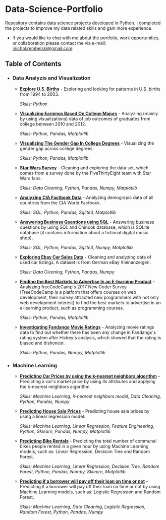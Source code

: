 # Data-Science-Portfolio
Repository contains data science projects developed in Python. I completed the projects to improve my data related skills and gain more experience. 
- If you would like to chat with me about the portfolio, work opportunities, or collaboration please contact me via e-mail: michal.rembelski@gmail.com.

## Table of Contents
- ### Data Analyzis and Visualization
  - **[Explore U.S. Births](https://github.com/MichalRem/Data-Science-Portfolio/blob/master/Explore%20U.S.%20Births.ipynb)** - Exploring and looking for patterns in U.S. births from 1994 to 2003.
  
    _Skills: Python_

  - **[Visualizing Earnings Based On College Majors](https://github.com/MichalRem/Data-Science-Portfolio/blob/master/Visualizing%20Earnings%20Based%20On%20College%20Majors.ipynb)** - Analyzing (mainly by using visualizations) data of job outcomes of graduates from college between 2010 and 2012. 
  
    _Skills: Python, Pandas, Matplotlib_
  
  - **[Visualizing The Gender Gap In College Degrees](https://github.com/MichalRem/Data-Science-Portfolio/blob/master/Visualizing%20The%20Gender%20Gap%20In%20College%20Degrees.ipynb)** - Visualizing the gender gap across college degrees. 
  
    _Skills: Python, Pandas, Matplotlib_
  
  - **[Star Wars Survey](https://github.com/MichalRem/Data-Science-Portfolio/blob/master/Star%20Wars%20Survey.ipynb)** - Cleaning and exploring the data set, which comes from a survey done by the FiveThirtyEight team with Star Wars fans. 
  
    _Skills: Data Cleaning, Python, Pandas, Numpy, Matplotlib_
  
  - **[Analyzing CIA Factbook Data](https://github.com/MichalRem/Data-Science-Portfolio/blob/master/Analyzing%20CIA%20Factbook%20Data.ipynb)** - Analyzing demograpic data of all countries from the CIA World Factbook.
  
    _Skills: SQL, Python, Pandas, Sqlite3, Matplotlib_
  
  - **[Answering Business Questions using SQL](https://github.com/MichalRem/Data-Science-Portfolio/blob/master/Answering%20Business%20Questions%20using%20SQL.ipynb)** - Answering business questions by using SQL and Chinook database, which is SQLite database (it contains information about a fictional digital music shop).
  
    _Skills: SQL, Python, Pandas, Sqlite3, Numpy, Matplotlib_
    
   - **[Exploring Ebay Car Sales Data](https://github.com/MichalRem/Data-Science-Portfolio/blob/master/Exploring%20Ebay%20Car%20Sales%20Data.ipynb)** - Cleaning and analyzing data of used car listings. A dataset is from German eBay Kleinanzeigen. 
   
      _Skills: Data Cleaning, Python, Pandas, Numpy_
   
   - **[Finding the Best Markets to Advertise In an E-learning Product](https://github.com/MichalRem/Data-Science-Portfolio/blob/master/Finding%20the%20Best%20Markets%20to%20Advertise%20In.ipynb)** - Analyzing freeCodeCamp's 2017 New Coder Survey (FreeCodeCamp is a platform that offers courses on web development, their survey attracted new programmers with not only web development interest) to find the best markets to advertise in an e-learning product, such as programming courses. 

      _Skills: Python, Pandas, Matplotlib_
    
   - **[Investigating Fandango Movie Ratings](https://github.com/MichalRem/Data-Science-Portfolio/blob/master/Investigating%20Fandango%20Movie%20Ratings.ipynb)** - Analyzing movie ratings data to find out whether there has been any change in Fandango's rating system after Hickey's analysis, which showed that the rating is biased and dishonest.
   
      _Skills: Python, Pandas, Numpy, Matplotlib_
    
- ### Machine Learning

  - **[Predicting Car Prices by using the k-nearest neighbors algorithm](https://github.com/MichalRem/Data-Science-Portfolio/blob/master/Predicting%20Car%20Prices.ipynb)** - Predicting a car's market price by using its attributes and applying the k-nearest neighbors algorithm.
  
    _Skills: Machine Learning, K-nearest neighbors model, Data Cleaning, Python, Pandas, Numpy_
  
  - **[Predicting House Sale Prices](https://github.com/MichalRem/Data-Science-Portfolio/blob/master/Predicting%20House%20Sale%20Prices.ipynb)** - Predicting house sale prices by using a linear regression model.
  
    _Skills: Machine Learning, Linear Regression, Feature Engineering, Python, Sklearn, Pandas, Numpy, Matplotlib_
  
  - **[Predicting Bike Rentals](https://github.com/MichalRem/Data-Science-Portfolio/blob/master/Predicting%20Bike%20Rentals.ipynb)** - Predicting the total number of communal bikes people rented in a given hour by using Machine Learning models, such as: Linear Regression, Decision Tree and Random Forest.
  
    _Skills: Machine Learning, Linear Regression, Decision Tree, Random Forest, Python, Pandas, Numpy, Sklearn, Matplotlib_

  - **[Predicting if a borrower will pay off their loan on time or not](https://github.com/MichalRem/Data-Science-Portfolio/blob/master/Predicting%20if%20a%20borrower%20will%20pay%20off%20their%20loan%20on%20time%20or%20not.ipynb)** - Predicting if a borrower will pay off their loan on time or not by using Machine Learning models, such as: Logistic Regression and Random Forest.
  
    _Skills: Machine Learning, Data Cleaning, Logistic Regression, Random Forest, Python, Pandas, Numpy_

